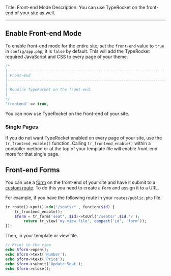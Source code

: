 Title: Front-end Mode
Description: You can use TypeRocket on the front-end of your site as well.

---

## Enable Front-end Mode

To enable front-end mode for the entire site, set the `front-end` value to `true` in `config/app.php`; it is `false` by default. This will add the TypeRocket required JavaScript and CSS to every page of your theme.

```php
/*
|--------------------------------------------------------------------------
| Front-end
|--------------------------------------------------------------------------
|
| Require TypeRocket on the front-end.
|
*/
'frontend' => true,
```

You can now use TypeRocket on the front-end of your site.

### Single Pages

If you do not want TypeRocket enabled on every page of your site, use the `tr_frontend_enable()` function. Calling `tr_frontend_enable()` within a controller method or at the top of your template file will enable front-end more for that single page.
## Front-end Forms

You can use a [form](/docs/v6/forms/) on the front-end of your site and have it submit to a [custom route](/docs/v6/routes/). To do this you need to create a `Form` and assign it to a URL.

For example, if you have the following route in your `routes/public.php` file.

```php
tr_route()->put()->do('/seats/*', funcion($id) {
    tr_frontend_enable();
    $form = tr_form('seat', $id)->toUrl('/seats/'.$id.'/');
        return tr_view('my.view.file', compact('id', 'form'));
});
```

Then, in your template or view file.

```php
// Print to the view
echo $form->open();
echo $form->text('Number');
echo $form->text('Price');
echo $form->submit('Update Seat');
echo $form->close();
```